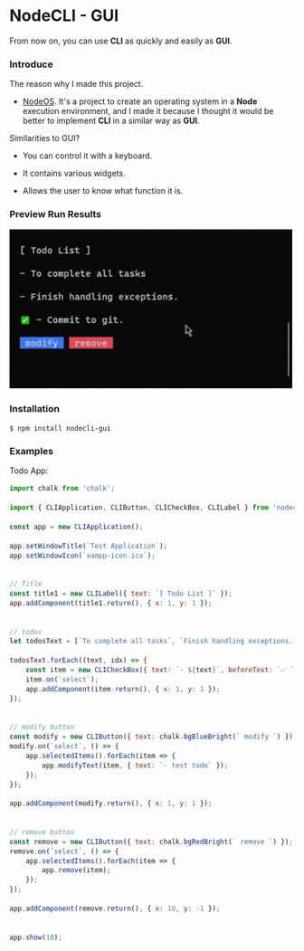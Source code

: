 # NodeCLI - GUI

From now on, you can use **CLI** as quickly and easily as **GUI**.

### Introduce

The reason why I made this project.

- [NodeOS](https://github.com/ICe1BotMaker/node-os). It's a project to create an operating system in a **Node** execution environment, and I made it because I thought it would be better to implement **CLI** in a similar way as **GUI**.

Similarities to GUI?

- You can control it with a keyboard.

- It contains various widgets.

- Allows the user to know what function it is.

### Preview Run Results

<img src="./imgs/intro.gif" style="width: 500px">

### Installation

```
$ npm install nodecli-gui
```

### Examples

Todo App:

```js
import chalk from 'chalk';

import { CLIApplication, CLIButton, CLICheckBox, CLILabel } from 'nodecli-gui';

const app = new CLIApplication();

app.setWindowTitle(`Test Application`);
app.setWindowIcon(`xampp-icon.ico`);


// Title
const title1 = new CLILabel({ text: `[ Todo List ]` });
app.addComponent(title1.return(), { x: 1, y: 1 });


// todos
let todosText = [`To complete all tasks`, `Finish handling exceptions.`, `Commit to git.`];

todosText.forEach((text, idx) => {
    const item = new CLICheckBox({ text: `- ${text}`, beforeText: `✅ `, bool: idx === 2 });
    item.on(`select`);
    app.addComponent(item.return(), { x: 1, y: 1 });
});


// modify button
const modify = new CLIButton({ text: chalk.bgBlueBright(` modify `) });
modify.on(`select`, () => {
    app.selectedItems().forEach(item => {
        app.modifyText(item, { text: `- test todo` });
    });
});

app.addComponent(modify.return(), { x: 1, y: 1 });


// remove button
const remove = new CLIButton({ text: chalk.bgRedBright(` remove `) });
remove.on(`select`, () => {
    app.selectedItems().forEach(item => {
        app.remove(item);
    });
});

app.addComponent(remove.return(), { x: 10, y: -1 });


app.show(10);
```